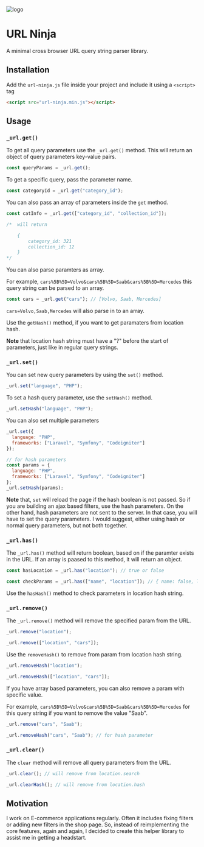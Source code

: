 ![logo](https://imgur.com/UVHxfAhl.png)

# URL Ninja

A minimal cross browser URL query string parser library.

## Installation

Add the `url-ninja.js` file inside your project and include it using a `<script>` tag

```html
<script src="url-ninja.min.js"></script>
```

## Usage

### `_url.get()`

To get all query parameters use the `_url.get()` method. This will return an object of query parameters key-value pairs.

```js
const queryParams = _url.get();
```

To get a specific query, pass the parameter name.

```js
const categoryId = _url.get("category_id");
```

You can also pass an array of parameters inside the `get` method.

```js
const catInfo = _url.get(["category_id", "collection_id"]);

/*  will return

    {
        category_id: 321
        collection_id: 12
    }
*/
```

You can also parse paramters as array.

For example, `cars%5B%5D=Volvo&cars%5B%5D=Saab&cars%5B%5D=Mercedes` this query string can be parsed to an array.

```js
const cars = _url.get("cars"); // [Volvo, Saab, Mercedes]
```

`cars=Volvo,Saab,Mercedes` will also parse in to an array.

Use the `getHash()` method, if you want to get paramaters from location hash.

**Note** that location hash string must have a "?" before the start of parameters, just like in regular query strings.

### `_url.set()`

You can set new query parameters by using the `set()` method.

```js
_url.set("language", "PHP");
```

To set a hash query parameter, use the `setHash()` method.

```js
_url.setHash("language", "PHP");
```

You can also set multiple parameters

```js
_url.set({
  language: "PHP",
  frameworks: ["Laravel", "Symfony", "Codeigniter"]
});

// for hash parameters
const params = {
  language: "PHP",
  frameworks: ["Laravel", "Symfony", "Codeigniter"]
};
_url.setHash(params);
```

**Note** that, `set` will reload the page if the hash boolean is not passed. So if you are building an ajax based filters, use the hash parameters. On the other hand, hash parameters are not sent to the server. In that case, you will have to set the query parameters. I would suggest, either using hash or normal query parameters, but not both together.

### `_url.has()`

The `_url.has()` method will return boolean, based on if the paramter exists in the URL. If an array is paased to this method, it will return an object.

```js
const hasLocation = _url.has("location"); // true or false

const checkParams = _url.has(["name", "location"]); // { name: false, location: true }
```

Use the `hasHash()` method to check parameters in location hash string.

### `_url.remove()`

The `_url.remove()` method will remove the specified param from the URL.

```js
_url.remove("location");

_url.remove(["location", "cars"]);
```

Use the `removeHash()` to remove from param from location hash string.

```js
_url.removeHash("location");

_url.removeHash(["location", "cars"]);
```

If you have array based parameters, you can also remove a param with specific value.

For example, `cars%5B%5D=Volvo&cars%5B%5D=Saab&cars%5B%5D=Mercedes` for this query string if you want to remove the value "Saab".

```js
_url.remove("cars", "Saab");

_url.removeHash("cars", "Saab"); // for hash parameter
```

### `_url.clear()`

The `clear` method will remove all query parameters from the URL.

```js
_url.clear(); // will remove from location.search

_url.clearHash(); // will remove from location.hash
```

## Motivation

I work on E-commerce applications regularly. Often it includes fixing filters or adding new filters in the shop page. So, instead of reimplementing the core features, again and again, I decided to create this helper library to assist me in getting a headstart.
